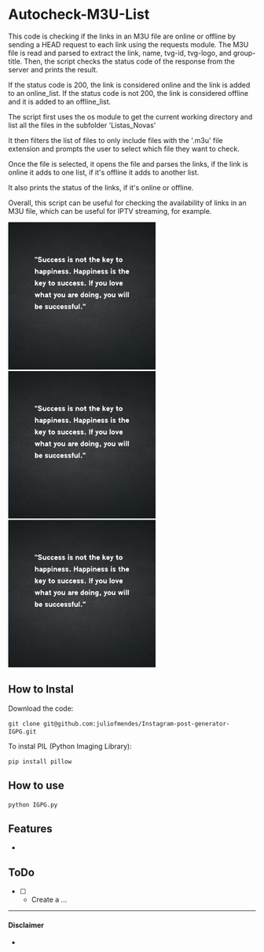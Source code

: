 # Autocheck-M3U-List

This code is checking if the links in an M3U file are online or offline by sending a HEAD request to each link using the requests module. The M3U file is read and parsed to extract the link, name, tvg-id, tvg-logo, and group-title. Then, the script checks the status code of the response from the server and prints the result.

If the status code is 200, the link is considered online and the link is added to an online_list. If the status code is not 200, the link is considered offline and it is added to an offline_list.

The script first uses the os module to get the current working directory and list all the files in the subfolder 'Listas_Novas'

It then filters the list of files to only include files with the '.m3u' file extension and prompts the user to select which file they want to check.

Once the file is selected, it opens the file and parses the links, if the link is online it adds to one list, if it's offline it adds to another list.

It also prints the status of the links, if it's online or offline.

Overall, this script can be useful for checking the availability of links in an M3U file, which can be useful for IPTV streaming, for example.

<img src="https://github.com/juliofmendes/Instagram-post-generator-IGPG/blob/main/example_line_7.jpg" width="300" height="300"><img src="https://github.com/juliofmendes/Instagram-post-generator-IGPG/blob/main/example_line_7.jpg" width="300" height="300"><img src="https://github.com/juliofmendes/Instagram-post-generator-IGPG/blob/main/example_line_7.jpg" width="300" height="300">


## How to Instal

Download the code:
```
git clone git@github.com:juliofmendes/Instagram-post-generator-IGPG.git
```
To instal PIL (Python Imaging Library):
```
pip install pillow
```
## How to use
```
python IGPG.py
```

## Features
- 


## ToDo
* [ ] - Create a ...

---
#### Disclaimer
- 
